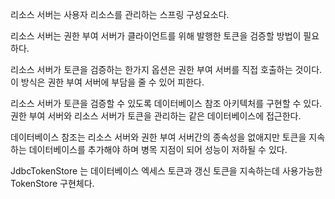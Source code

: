 리소스 서버는 사용자 리소스를 관리하는 스프링 구성요소다.

리소스 서버는 권한 부여 서버가 클라이언트를 위해 발행한 토큰을 검증할 방법이 필요하다.

리소스 서버가 토큰을 검증하는 한가지 옵션은 권한 부여 서버를 직접 호출하는 것이다.
이 방식은 권한 부여 서버에 부담을 줄 수 있어 피한다.

리소스 서버가 토큰을 검증할 수 있도록 데이터베이스 참조 아키텍처를 구현할 수 있다.
권한 부여 서버와 리소스 서버가 토큰을 관리하는 같은 데이터베이스에 접근한다.

데이터베이스 참조는 리소스 서버와 권한 부여 서버간의 종속성을 없애지만
토큰을 지속하는 데이터베이스를 추가해야 하며 병목 지점이 되어 성능이 저하될 수 있다.

JdbcTokenStore 는 데이터베이스 엑세스 토큰과 갱신 토큰을 지속하는데 사용가능한 TokenStore 구현체다.